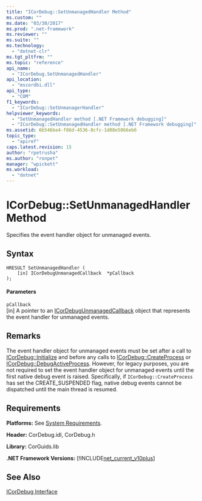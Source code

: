 ```yaml
---
title: "ICorDebug::SetUnmanagedHandler Method"
ms.custom: ""
ms.date: "03/30/2017"
ms.prod: ".net-framework"
ms.reviewer: ""
ms.suite: ""
ms.technology: 
  - "dotnet-clr"
ms.tgt_pltfrm: ""
ms.topic: "reference"
api_name: 
  - "ICorDebug.SetUnmanagedHandler"
api_location: 
  - "mscordbi.dll"
api_type: 
  - "COM"
f1_keywords: 
  - "ICorDebug::SetUnmanagerHandler"
helpviewer_keywords: 
  - "SetUnmanagedHandler method [.NET Framework debugging]"
  - "ICorDebug::SetUnmanagedHandler method [.NET Framework debugging]"
ms.assetid: 6b546be4-f86d-4536-8cfc-1d08e5066eb6
topic_type: 
  - "apiref"
caps.latest.revision: 15
author: "rpetrusha"
ms.author: "ronpet"
manager: "wpickett"
ms.workload: 
  - "dotnet"
---
```

# ICorDebug::SetUnmanagedHandler Method
Specifies the event handler object for unmanaged events.  
  
## Syntax  
  
```  
HRESULT SetUnmanagedHandler (  
    [in] ICorDebugUnmanagedCallback  *pCallback  
);  
```  
  
#### Parameters  
 `pCallback`  
 [in] A pointer to an [ICorDebugUnmanagedCallback](../../../../docs/framework/unmanaged-api/debugging/icordebugunmanagedcallback-interface.md) object that represents the event handler for unmanaged events.  
  
## Remarks  
 The event handler object for unmanaged events must be set after a call to [ICorDebug::Initialize](../../../../docs/framework/unmanaged-api/debugging/icordebug-initialize-method.md) and before any calls to [ICorDebug::CreateProcess](../../../../docs/framework/unmanaged-api/debugging/icordebug-createprocess-method.md) or [ICorDebug::DebugActiveProcess](../../../../docs/framework/unmanaged-api/debugging/icordebug-debugactiveprocess-method.md). However, for legacy purposes, you are not required to set the event handler object for unmanaged events until the first native debug event is raised. Specifically, if `ICorDebug::CreateProcess` has set the CREATE_SUSPENDED flag, native debug events cannot be dispatched until the main thread is resumed.  
  
## Requirements  
 **Platforms:** See [System Requirements](../../../../docs/framework/get-started/system-requirements.md).  
  
 **Header:** CorDebug.idl, CorDebug.h  
  
 **Library:** CorGuids.lib  
  
 **.NET Framework Versions:** [!INCLUDE[net_current_v10plus](../../../../includes/net-current-v10plus-md.md)]  
  
## See Also  
 [ICorDebug Interface](../../../../docs/framework/unmanaged-api/debugging/icordebug-interface.md)
